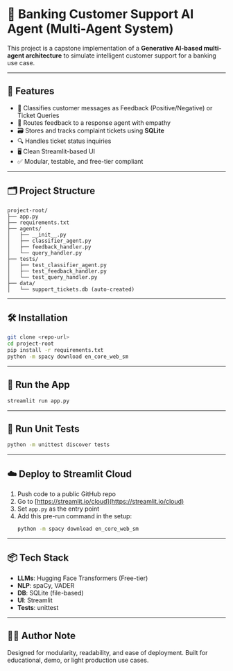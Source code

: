 # 🏦 Banking Customer Support AI Agent (Multi-Agent System)

This project is a capstone implementation of a **Generative AI-based multi-agent architecture** to simulate intelligent customer support for a banking use case.

---

## 📌 Features

- 🤖 Classifies customer messages as Feedback (Positive/Negative) or Ticket Queries
- 🙏 Routes feedback to a response agent with empathy
- 🗃️ Stores and tracks complaint tickets using **SQLite**
- 🔍 Handles ticket status inquiries
- 🖥️ Clean Streamlit-based UI
- ✅ Modular, testable, and free-tier compliant

---

## 🗂️ Project Structure

```
project-root/
├── app.py
├── requirements.txt
├── agents/
│   ├── __init__.py
│   ├── classifier_agent.py
│   ├── feedback_handler.py
│   └── query_handler.py
├── tests/
│   ├── test_classifier_agent.py
│   ├── test_feedback_handler.py
│   └── test_query_handler.py
├── data/
│   └── support_tickets.db (auto-created)
```

---

## 🛠️ Installation

```bash
git clone <repo-url>
cd project-root
pip install -r requirements.txt
python -m spacy download en_core_web_sm
```

---

## 🚀 Run the App

```bash
streamlit run app.py
```

---

## 🧪 Run Unit Tests

```bash
python -m unittest discover tests
```

---

## ☁️ Deploy to Streamlit Cloud

1. Push code to a public GitHub repo
2. Go to [https://streamlit.io/cloud](https://streamlit.io/cloud)
3. Set `app.py` as the entry point
4. Add this pre-run command in the setup:
   ```bash
   python -m spacy download en_core_web_sm
   ```

---

## 📦 Tech Stack

- **LLMs**: Hugging Face Transformers (Free-tier)
- **NLP**: spaCy, VADER
- **DB**: SQLite (file-based)
- **UI**: Streamlit
- **Tests**: unittest

---

## 👨‍🔬 Author Note

Designed for modularity, readability, and ease of deployment. Built for educational, demo, or light production use cases.